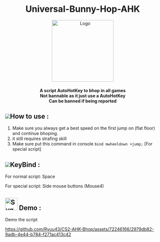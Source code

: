 <h1 align="center"> Universal-Bunny-Hop-AHK </h1>
<p align="center">
    <a href="https://github.com/McDaived/BJump-AHK-CS2">
        <img src="https://encrypted-tbn0.gstatic.com/images?q=tbn:ANd9GcRIdh2URkiQQXoTaYWONuze998BHO7MdAd0rQ&usqp=CAU" alt="Logo" width="200" height="200">
    </a>
<h4 align="center">A script AutoHotKey to bhop in all games <br> Not bannable as it just use a AutoHotKey <br> Can be banned if being reported </h4>


## ![](https://github.com/McDaived/NoRecoil-CS2/assets/18085492/7eab67ab-4b44-40ee-b050-53e48a856fc5)How to use :
1. Make sure you always get a best speed on the first jump on (flat floor) and continue bhoping.
2. it still requires strafing skill
3. Make sure put this command in console `` bind mwheeldown +jump; `` [For special script]
## ![](https://github.com/McDaived/BJump-AHK-CS2/assets/18085492/fe3b6c2b-91b6-4df3-aa96-5022932dca19)KeyBind :
For normal script: Space

For special script: Side mouse buttons (Mouse4)
## <a href="https://www.freeiconspng.com/img/8022" title="Image from freeiconspng.com"><img src="https://www.freeiconspng.com/uploads/video-icon-1.png" width="40" alt="Svg Video Icon" /></a> Demo :
Demo the script





https://github.com/Ryuu43/CS2-AHK-Bhop/assets/72246166/2979db82-9adb-4e44-b784-f271ac413c42

